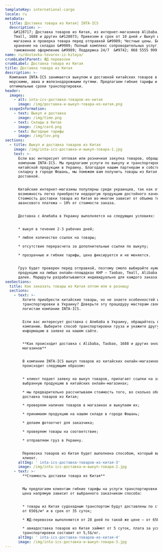 ```yaml
---
templateKey: international-cargo
locale: ru
metaData:
  title: Доставка товара из Китая| INTA-ICS
  description: >-
    &#128717; Доставка товаров из Китая, из интернет-магазинов Alibaba, TaoBao,
    Tmall, 1688 и других &#128073; Привезем в срок от 10 дней ✔ Выкуп из
    магазина и проверка товара перед отправкой &#9989; Честные цены. Бесплатное
    хранение на складах &#9989; Полный комплекс сопроводительных услуг,
    таможенное оформление &#9989; Поддержка 24/7  &#9742; 068 5555 999
name: ru/dostavka-tovarov-iz-kitaya/
crumbLabelParent: ЖД перевозки
crumbLabel: Доставка товара из Китая
title: Доставка товара из Китая
description: >-
  Компания INTA-ICS занимается выкупом и доставкой китайских товаров в Украину
  морскими, авиа и железнодорожными путями. Предлагаем гибкие тарифы и
  оптимальные сроки транспортировки.
header:
  images:
    - alt: inta-ics-доставка-товаров-из-китая
      image: /img/доставка-и-выкуп-товара-из-китая.png
  scopeInformation:
    - text: Выкуп и доставка
      image: /img/time.png
    - text: Склады в Китае
      image: /img/card.png
    - text: Выгодные тарифы
      image: /img/lov.png
sections:
  - title: Выкуп и доставка товаров из Китая
    image: /img/inta-ics-доставка-и-выкуп-товара-1.jpg
    text: >-
      Если вас интересует оптовая или розничная закупка товаров, обращайтесь в
      компанию INTA-ICS. Мы предлагаем услуги по выкупу и транспортировке
      китайской продукции в Украину. Благодаря нашим партнерам и собственному
      складку в городе Фошань, мы поможем вам получить товары из Китая с
      доставкой.


      Китайские интернет-магазины популярны среди украинцев, так как открывают
      возможность легко приобрести недорогую продукцию достойного качества.
      Стоимость доставки товара из Китая во многом зависит от объема товара и
      авансового платежа — 10% от стоимости заказа.


      Доставка с Алибаба в Украину выполняется на следующих условиях:


      * выкуп в течение 2-3 рабочих дней;

      * любое количество ссылок на товары;

      * отсутствие перерасчета за дополнительные ссылки по выкупу;

      * прозрачные и гибкие тарифы, цена фиксируется и не меняется.


      Груз будет проверен перед отправкой, поэтому смело выбирайте нужную
      продукцию на любых онлайн-площадках КНР — Taobao, Tmall, Alibaba и так
      далее. Маршруты разрабатываются индивидуально для каждого заказа.
seoSections:
  title: Как заказать товары из Китая оптом или в розницу
  sections:
    - text: >-
        Хотите приобрести китайские товары, но не знаете особенностей их
        транспортировки в Украину? Доверьте эту процедуру мастерам своего дела —
        логистам компании INTA-ICS.


        Если вас интересует доставка с Алибаба в Украину, обращайтесь в нашу
        компанию. Выберите способ транспортировки груза и укажите другую
        информацию в заявке на нашем сайте.


        **Как происходит доставка с Alibaba, Taobao, 1688 и других онлайн
        магазинов**


        В компании INTA-ICS выкуп товаров из китайских онлайн-магазинов
        происходит следующим образом:


        * клиент подает заявку на выкуп товаров, прилагает ссылки на заранее
        выбранную продукцию в китайских онлайн-магазинах;

        * мы предварительно рассчитываем стоимость того, во сколько обойдется
        доставка товаров из Китая;

        * проверяем наличие товаров в магазинах и выкупаем их;

        * принимаем продукцию на нашем складе в городе Фошань;

        * делаем фотоотчет для заказчика;

        * проверяем товары на соответствие;

        * отправляем груз в Украину.


        Перевозка товаров из Китая будет выполнена способом, который выбрал
        клиент.
      altImg: ' inta-ics-доставка-товаров-из-китая-3'
      image: /img/inta-ics-доставка-и-выкуп-товара-2.jpg
    - text: >-
        **Стоимость доставки товара из Китая**


        Мы предлагаем клиентам гибкие тарифы на услуги транспортировки. Конечная
        цена напрямую зависит от выбранного заказчиком способа:


        * товары из Китая судоходным транспортом будут доставлены по стоимости
        от 650$/м³ и в срок от 35 суток;

        * ЖД-перевозки выполняются от 28 дней по такой же цене — от 650$/м³;

        * авиадоставка товаров из Китая займет от 5 суток, плата за услуги
        транспортировки составит от 5,5$/кг.
      altImg: ' inta-ics-доставка-товаров-из-китая-4'
      image: /img/inta-ics-доставка-и-выкуп-товара-3.jpg
---
```

